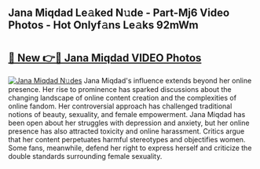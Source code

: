 ## Jana Miqdad Le𝚊ked N𝚞de - Part-Mj6 Video Photos - Hot Onlyf𝚊ns Le𝚊ks 92mWm

# <h2><a href="http://ab72126.deff.icu/?id=Jana+Miqdad">🔗 New 👉🔴 Jana Miqdad VIDEO Photos</a></h2>

[![Jana Miqdad N𝚞des](https://i.imgur.com/rIISA9y.gif)](http://ab72126.deff.icu/?id=Jana+Miqdad)
Jana Miqdad's influence extends beyond her online presence. Her rise to prominence has sparked discussions about the changing landscape of online content creation and the complexities of online fandom. Her controversial approach has challenged traditional notions of beauty, sexuality, and female empowerment. Jana Miqdad has been open about her struggles with depression and anxiety, but her online presence has also attracted toxicity and online harassment. Critics argue that her content perpetuates harmful stereotypes and objectifies women. Some fans, meanwhile, defend her right to express herself and criticize the double standards surrounding female sexuality.
